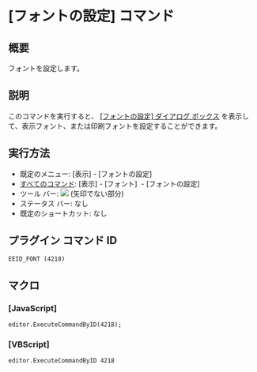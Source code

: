 # \[フォントの設定\] コマンド

## 概要

フォントを設定します。

## 説明

このコマンドを実行すると、 [\[フォントの設定\] ダイアログ ボックス](../../dlg/properties/font/index) を表示して、表示フォント、または印刷フォントを設定することができます。

## 実行方法

- 既定のメニュー: \[表示\] \- \[フォントの設定\]
- [すべてのコマンド](../../glossary/allcommands): \[表示\] \- \[フォント\]  \- \[フォントの設定\]
- ツール バー: ![](../../images/fontpopup..png) (矢印でない部分)
- ステータス バー: なし
- 既定のショートカット: なし

## プラグイン コマンド ID

```
EEID_FONT (4218)
```

## マクロ

### \[JavaScript\]

```
editor.ExecuteCommandByID(4218);
```

### \[VBScript\]

```
editor.ExecuteCommandByID 4218
```
